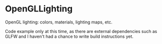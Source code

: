 # OpenGLLighting

OpenGL lighting: colors, materials, lighting maps, etc.

Code example only at this time, as there are external dependencies such as GLFW and I haven't had a chance to write build instructions yet.

